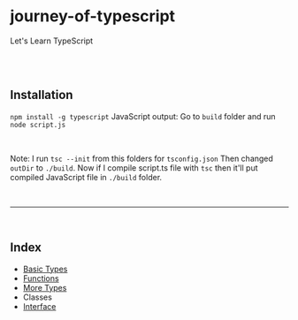 # journey-of-typescript
Let's Learn TypeScript

<br>
<br>

## Installation

`npm install -g typescript`
JavaScript output: Go to `build` folder and run `node script.js`

<br>

Note: I run `tsc --init` from this folders for `tsconfig.json`
Then changed `outDir` to `./build`. Now if I compile script.ts file with `tsc` then it'll put compiled JavaScript file in `./build` folder.

<br>
<hr>
<br>

## Index
* [Basic Types](https://github.com/AbmSourav/journey-of-typescript/tree/main/01.%20basic-types#basic-data-types-in-typescript)
* [Functions](https://github.com/AbmSourav/journey-of-typescript/tree/main/02.%20functions#function)
* [More Types](https://github.com/AbmSourav/journey-of-typescript/tree/main/03.%20more-types#advanced-types)
* Classes
* [Interface](https://github.com/AbmSourav/journey-of-typescript/tree/main/05.%20interface#interfaces)
